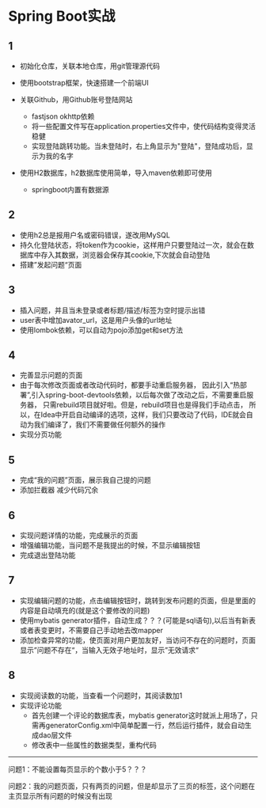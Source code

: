 # Spring Boot实战

## 1
* 初始化仓库，关联本地仓库，用git管理源代码

* 使用bootstrap框架，快速搭建一个前端UI

* 关联Github，用Github账号登陆网站
    * fastjson okhttp依赖
    * 将一些配置文件写在application.properties文件中，使代码结构变得灵活稳健
    * 实现登陆跳转功能。当未登陆时，右上角显示为"登陆"，登陆成功后，显示为我的名字

* 使用H2数据库，h2数据库使用简单，导入maven依赖即可使用
    * springboot内置有数据源 

## 2
* 使用h2总是报用户名或密码错误，遂改用MySQL
* 持久化登陆状态，将token作为cookie，这样用户只要登陆过一次，就会在数据库中存入其数据，浏览器会保存其cookie,下次就会自动登陆
* 搭建”发起问题“页面

## 3
* 插入问题，并且当未登录或者标题/描述/标签为空时提示出错
* user表中增加avator_url，这是用户头像的url地址
* 使用lombok依赖，可以自动为pojo添加get和set方法

## 4
* 完善显示问题的页面
* 由于每次修改页面或者改动代码时，都要手动重启服务器，
因此引入“热部署”,引入spring-boot-devtools依赖，以后每次做了改动之后，不需要重启服务器，
只需rebuild项目就好啦。但是，rebuild项目也是得我们手动点击，
所以，在Idea中开启自动编译的选项，这样，我们只要改动了代码，IDE就会自动为我们编译了，我们不需要做任何额外的操作
* 实现分页功能

## 5
* 完成“我的问题”页面，展示我自己提的问题
* 添加拦截器 减少代码冗余

## 6
* 实现问题详情的功能，完成展示的页面
* 增强编辑功能，当问题不是我提出的时候，不显示编辑按钮
* 完成退出登陆功能

## 7
* 实现编辑问题的功能，点击编辑按钮时，跳转到发布问题的页面，但是里面的内容是自动填充的(就是这个要修改的问题)
* 使用mybatis generator插件，自动生成？？？(可能是sql语句),以后当有新表或者表变更时，不需要自己手动地去改mapper
* 添加检查异常的功能，使页面对用户更加友好，当访问不存在的问题时，页面显示”问题不存在“，当输入无效子地址时，显示”无效请求“

## 8
* 实现阅读数的功能，当查看一个问题时，其阅读数加1
* 实现评论功能
    * 首先创建一个评论的数据库表，mybatis generator这时就派上用场了，只需再generatorConfig.xml中简单配置一行，然后运行插件，就会自动生成dao层文件
    * 修改表中一些属性的数据类型，重构代码









---
问题1：不能设置每页显示的个数小于5？？？

问题2：我的问题页面，只有两页的问题，但是却显示了三页的标签，这个问题在主页显示所有问题的时候没有出现




    
    
